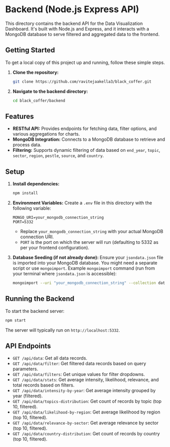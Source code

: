 # Backend (Node.js Express API)

This directory contains the backend API for the Data Visualization Dashboard. It's built with Node.js and Express, and it interacts with a MongoDB database to serve filtered and aggregated data to the frontend.

## Getting Started

To get a local copy of this project up and running, follow these simple steps.

1.  **Clone the repository:**
    ```bash
    git clone https://github.com/ravitejaakella3/black_coffer.git
    ```
2.  **Navigate to the backend directory:**
    ```bash
    cd black_coffer/backend
    ```

## Features

-   **RESTful API:** Provides endpoints for fetching data, filter options, and various aggregations for charts.
-   **MongoDB Integration:** Connects to a MongoDB database to retrieve and process data.
-   **Filtering:** Supports dynamic filtering of data based on `end_year`, `topic`, `sector`, `region`, `pestle`, `source`, and `country`.

## Setup

1.  **Install dependencies:**
    ```bash
    npm install
    ```
2.  **Environment Variables:**
    Create a `.env` file in this directory with the following variable:
    ```
    MONGO_URI=your_mongodb_connection_string
    PORT=5332
    ```
    *   Replace `your_mongodb_connection_string` with your actual MongoDB connection URI.
    *   `PORT` is the port on which the server will run (defaulting to 5332 as per your frontend configuration).

3.  **Database Seeding (if not already done):**
    Ensure your `jsondata.json` file is imported into your MongoDB database. You might need a separate script or use `mongoimport`.
    Example `mongoimport` command (run from your terminal where `jsondata.json` is accessible):
    ```bash
    mongoimport --uri "your_mongodb_connection_string" --collection data --file path/to/jsondata.json --jsonArray
    ```

## Running the Backend

To start the backend server:

```bash
npm start
```

The server will typically run on `http://localhost:5332`.

## API Endpoints

-   `GET /api/data`: Get all data records.
-   `GET /api/data/filter`: Get filtered data records based on query parameters.
-   `GET /api/data/filters`: Get unique values for filter dropdowns.
-   `GET /api/data/stats`: Get average intensity, likelihood, relevance, and total records based on filters.
-   `GET /api/data/intensity-by-year`: Get average intensity grouped by year (filtered).
-   `GET /api/data/topics-distribution`: Get count of records by topic (top 10, filtered).
-   `GET /api/data/likelihood-by-region`: Get average likelihood by region (top 10, filtered).
-   `GET /api/data/relevance-by-sector`: Get average relevance by sector (top 10, filtered).
-   `GET /api/data/country-distribution`: Get count of records by country (top 10, filtered). 
